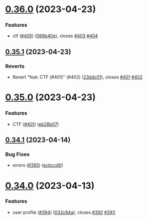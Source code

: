 # [0.36.0](https://github.com/thecyberworld/thecyberhub.org/compare/v0.35.1...v0.36.0) (2023-04-23)


### Features

* ctf ([#405](https://github.com/thecyberworld/thecyberhub.org/issues/405)) ([066b40e](https://github.com/thecyberworld/thecyberhub.org/commit/066b40efc7ffc270eb3546667d9fe992bf9dbcc8)), closes [#403](https://github.com/thecyberworld/thecyberhub.org/issues/403) [#404](https://github.com/thecyberworld/thecyberhub.org/issues/404)



## [0.35.1](https://github.com/thecyberworld/thecyberhub.org/compare/v0.35.0...v0.35.1) (2023-04-23)


### Reverts

* Revert "feat: CTF (#401)" (#402) ([23ddc01](https://github.com/thecyberworld/thecyberhub.org/commit/23ddc01998b08b6b89f000734fb00bbe25509d2d)), closes [#401](https://github.com/thecyberworld/thecyberhub.org/issues/401) [#402](https://github.com/thecyberworld/thecyberhub.org/issues/402)



# [0.35.0](https://github.com/thecyberworld/thecyberhub.org/compare/v0.34.1...v0.35.0) (2023-04-23)


### Features

* CTF ([#401](https://github.com/thecyberworld/thecyberhub.org/issues/401)) ([eb28b07](https://github.com/thecyberworld/thecyberhub.org/commit/eb28b0700961546369ee1e4f01a2bfb007d8535a))



## [0.34.1](https://github.com/thecyberworld/thecyberhub.org/compare/v0.34.0...v0.34.1) (2023-04-14)


### Bug Fixes

* errors ([#395](https://github.com/thecyberworld/thecyberhub.org/issues/395)) ([ecbccd0](https://github.com/thecyberworld/thecyberhub.org/commit/ecbccd034562af1959ed33f49459c34f00155942))



# [0.34.0](https://github.com/thecyberworld/thecyberhub.org/compare/v0.33.0...v0.34.0) (2023-04-13)


### Features

* user profile  ([#394](https://github.com/thecyberworld/thecyberhub.org/issues/394)) ([032c64a](https://github.com/thecyberworld/thecyberhub.org/commit/032c64aae08210d6f2770197ba149c3a31e98160)), closes [#392](https://github.com/thecyberworld/thecyberhub.org/issues/392) [#393](https://github.com/thecyberworld/thecyberhub.org/issues/393)



